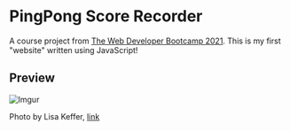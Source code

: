# PingPong Score Recorder
A course project from [The Web Developer Bootcamp 2021](https://www.udemy.com/course/the-web-developer-bootcamp/). This is my first "website" written using JavaScript!

## Preview 
![Imgur](https://i.imgur.com/F9IYKix.png)

Photo by Lisa Keffer, [link](https://unsplash.com/photos/3B8nIiT-Pmc)
